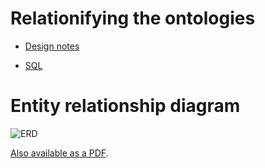 # Relationifying the ontologies

* [Design notes](https://docs.google.com/document/d/1lqAHO6XY_dwceILSVJk74vQVb4NhNap46GMeElr0SHw/edit?usp=sharing)

* [SQL](schema.sql)

# Entity relationship diagram

![ERD](schema.svg)

[Also available as a PDF](schema.pdf).
